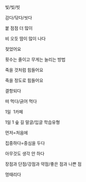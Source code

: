 빛/빚/빗


감다/닦다/씻다


붙
점점 더 많이


비 오듯 땀이 많이 나다

젖었어요

횟수는 줄이고 무게는 늘리는 방법

죽을 것처럼 힘들어요

죽을 정도로 힘들어요

결항되다

떠 먹다/긁어 먹다

1일  1카페

1일 1 숲 길
말글/입글
학습유형

먼저=처음에

집중하다=중심을 두다

아무것도 생각 안 하다

장점과 단점/강점과 약점/좋은 점과 나쁜 점

멍때리다
